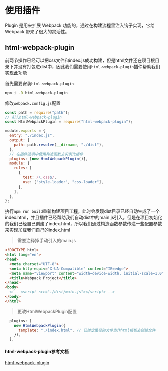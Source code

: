 # 使用插件

Plugin 是用来扩展 Webpack 功能的，通过在构建流程里注入钩子实现，它给 Webpack 带来了很大的灵活性。

## html-webpack-plugin

前两节操作已经可以把css文件和index.js成功构建，但是html文件还在项目根目录下并没有打包进dist中，因此我们需要使用`html-webpack-plugin`插件帮助我们实现此功能

首先需要安装`html-webpack-plugin`

```bash
npm i -D html-webpack-plugin
```

修改`webpack.config.js`配置

```js
const path = require("path");
// 引入html-webpack-plugin
const HtmlWebpackPlugin = require("html-webpack-plugin");

module.exports = {
  entry: "./index.js",
  output: {
    path: path.resolve(__dirname, "./dist"),
  },
  // 在插件选项中使用构造函数去实例化插件
  plugins: [new HtmlWebpackPlugin()],
  module: {
    rules: [
      {
        test: /\.css$/,
        use: ["style-loader", "css-loader"],
      },
    ],
  },
};
```

执行`npm run build`重新构建项目工程，此时会发现dist目录已经自动生成了一个index.html，并且插件已经帮助我们自动dist中的main.js引入。但是在项目初始化的我们已经自己创建了index.html，所以我们通过构造函数参数传递一些配置参数来实现加载我们自己的index.html

> 需要注释掉手动引入的main.js

```html
<!DOCTYPE html>
<html lang="en">
<head>
  <meta charset="UTF-8">
  <meta http-equiv="X-UA-Compatible" content="IE=edge">
  <meta name="viewport" content="width=device-width, initial-scale=1.0">
  <title>Webpack Project</title>
</head>
<body>
  <!-- <script src="./dist/main.js"></script> -->
</body>
</html>
```

> 更改HtmlWebpackPlugin配置

```js
  plugins: [
    new HtmlWebpackPlugin({
      template: "./index.html", // 已给定路径的文件当作html模板去创建文件
    }),
  ],
```

#### html-webpack-plugin参考文档
[html-webpack-plugin](https://www.npmjs.com/package/html-webpack-plugin)
